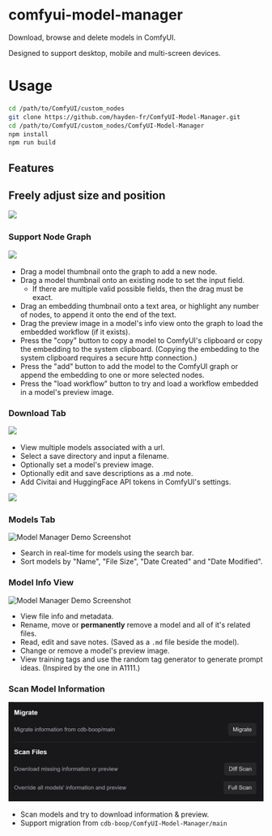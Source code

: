 # comfyui-model-manager

Download, browse and delete models in ComfyUI.

Designed to support desktop, mobile and multi-screen devices.

# Usage

```bash
cd /path/to/ComfyUI/custom_nodes
git clone https://github.com/hayden-fr/ComfyUI-Model-Manager.git
cd /path/to/ComfyUI/custom_nodes/ComfyUI-Model-Manager
npm install
npm run build
```

## Features

## Freely adjust size and position

<img src="demo/tab-models.gif" style="max-width: 100%; max-height: 300px" >

### Support Node Graph

<img src="demo/tab-model-node-graph.gif" style="max-width: 100%; max-height: 300px" >

- Drag a model thumbnail onto the graph to add a new node.
- Drag a model thumbnail onto an existing node to set the input field.
  - If there are multiple valid possible fields, then the drag must be exact.
- Drag an embedding thumbnail onto a text area, or highlight any number of nodes, to append it onto the end of the text.
- Drag the preview image in a model's info view onto the graph to load the embedded workflow (if it exists).
- Press the "copy" button to copy a model to ComfyUI's clipboard or copy the embedding to the system clipboard. (Copying the embedding to the system clipboard requires a secure http connection.)
- Press the "add" button to add the model to the ComfyUI graph or append the embedding to one or more selected nodes.
- Press the "load workflow" button to try and load a workflow embedded in a model's preview image.

### Download Tab

<img src="demo/tab-download.png" style="max-width: 100%; max-height: 300px" >

- View multiple models associated with a url.
- Select a save directory and input a filename.
- Optionally set a model's preview image.
- Optionally edit and save descriptions as a .md note.
- Add Civitai and HuggingFace API tokens in ComfyUI's settings.

<img src="demo/tab-settings.png" style="max-width: 100%; max-height: 150px" >

### Models Tab

<img src="demo/tab-models.png" alt="Model Manager Demo Screenshot" style="max-width: 100%; max-height: 300px"/>

- Search in real-time for models using the search bar.
- Sort models by "Name", "File Size", "Date Created" and "Date Modified".

### Model Info View

<img src="demo/tab-model-info-overview.png" alt="Model Manager Demo Screenshot" style="max-width: 100%; max-height: 300px"/>

- View file info and metadata.
- Rename, move or **permanently** remove a model and all of it's related files.
- Read, edit and save notes. (Saved as a `.md` file beside the model).
- Change or remove a model's preview image.
- View training tags and use the random tag generator to generate prompt ideas. (Inspired by the one in A1111.)

### Scan Model Information

<img src="demo/scan-model-info.png" alt="Model Manager Demo Screenshot" style="max-width: 100%; max-height: 300px"/>

- Scan models and try to download information & preview.
- Support migration from `cdb-boop/ComfyUI-Model-Manager/main`
